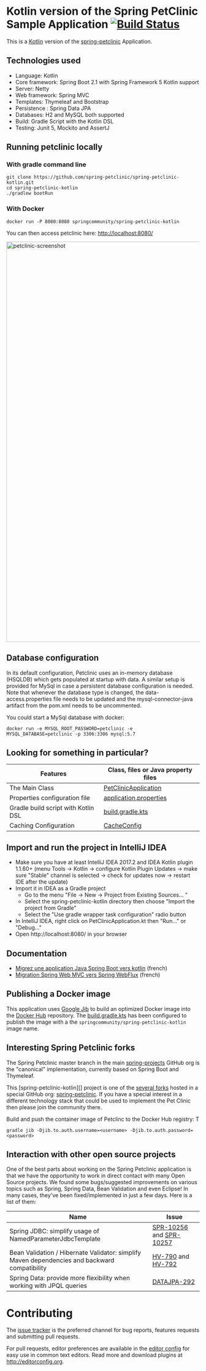 # Kotlin version of the Spring PetClinic Sample Application [![Build Status](https://travis-ci.org/spring-petclinic/spring-petclinic-kotlin.png?branch=master)](https://travis-ci.org/spring-petclinic/spring-petclinic-kotlin/)

This is a [Kotlin](https://kotlinlang.org/) version of the [spring-petclinic][] Application. 

## Technologies used

* Language: Kotlin
* Core framework: Spring Boot 2.1 with Spring Framework 5 Kotlin support
* Server: Netty
* Web framework: Spring MVC
* Templates: Thymeleaf and Bootstrap
* Persistence : Spring Data JPA
* Databases: H2 and MySQL both supported
* Build: Gradle Script with the Kotlin DSL
* Testing: Junit 5, Mockito and AssertJ

## Running petclinic locally

### With gradle command line

```
git clone https://github.com/spring-petclinic/spring-petclinic-kotlin.git
cd spring-petclinic-kotlin
./gradlew bootRun
```

### With Docker

```
docker run -P 8080:8080 springcommunity/spring-petclinic-kotlin
```


You can then access petclinic here: [http://localhost:8080/]()

<img width="1042" alt="petclinic-screenshot" src="https://user-images.githubusercontent.com/838318/29994372-7f85f6da-8fce-11e7-8896-b5aa075ac0d7.png">


## Database configuration

In its default configuration, Petclinic uses an in-memory database (HSQLDB) which
gets populated at startup with data. A similar setup is provided for MySql in case a persistent database configuration is needed.
Note that whenever the database type is changed, the data-access.properties file needs to be updated and the mysql-connector-java artifact from the pom.xml needs to be uncommented.

You could start a MySql database with docker:

```
docker run -e MYSQL_ROOT_PASSWORD=petclinic -e MYSQL_DATABASE=petclinic -p 3306:3306 mysql:5.7
```


## Looking for something in particular?

| Features                           | Class, files or Java property files  |
|------------------------------------|---|
|The Main Class                      | [PetClinicApplication](https://github.com/spring-petclinic/spring-petclinic-kotlin/blob/master/src/main/kotlin/org/springframework/samples/petclinic/PetClinicApplication.kt) |
|Properties configuration file       | [application.properties](https://github.com/spring-petclinic/spring-petclinic-kotlin/blob/master/src/main/resources) |
|Gradle build script with Kotlin DSL | [build.gradle.kts](https://github.com/spring-petclinic/spring-petclinic-kotlin/blob/master/build.gradle.kts) |
|Caching Configuration               | [CacheConfig](https://github.com/spring-petclinic/spring-petclinic-kotlin/blob/master/src/main/kotlin/org/springframework/samples/petclinic/system/CacheConfig.kt) |


## Import and run the project in IntelliJ IDEA
   
* Make sure you have at least IntelliJ IDEA 2017.2 and IDEA Kotlin plugin 1.1.60+ (menu Tools -> Kotlin -> configure Kotlin Plugin Updates -> make sure "Stable" channel is selected -> check for updates now -> restart IDE after the update)
* Import it in IDEA as a Gradle project
  * Go to the menu "File -> New -> Project from Existing Sources... "
  * Select the spring-petclinic-kotlin directory then choose "Import the project from Gradle"
  * Select the "Use gradle wrapper task configuration" radio button
* In IntelliJ IDEA, right click on PetClinicApplication.kt then "Run..." or "Debug..."
* Open http://localhost:8080/ in your browser


## Documentation

* [Migrez une application Java Spring Boot vers kotlin](http://javaetmoi.com/2017/09/migrez-application-java-spring-boot-vers-kotlin/) (french)
* [Migration Spring Web MVC vers Spring WebFlux](http://javaetmoi.com/2017/12/migration-spring-web-mvc-vers-spring-webflux/) (french)


## Publishing a Docker image

This application uses [Google Jib]([https://github.com/GoogleContainerTools/jib) to build an optimized Docker image
into the [Docker Hub](https://cloud.docker.com/u/springcommunity/repository/docker/springcommunity/spring-petclinic-kotlin/)
repository.
The [build.gradle.kts](build.gradle.kts) has been configured to publish the image with a the `springcommunity/spring-petclinic-kotlin` image name.


## Interesting Spring Petclinic forks

The Spring Petclinic master branch in the main [spring-projects](https://github.com/spring-projects/spring-petclinic)
GitHub org is the "canonical" implementation, currently based on Spring Boot and Thymeleaf.

This [spring-petclinic-kotlin][] project is one of the [several forks](https://spring-petclinic.github.io/docs/forks.html) 
hosted in a special GitHub org: [spring-petclinic](https://github.com/spring-petclinic).
If you have a special interest in a different technology stack
that could be used to implement the Pet Clinic then please join the community there.

Build and push the container image of Petclinc to the Docker Hub registry:
T
```
gradle jib -Djib.to.auth.username=<username> -Djib.to.auth.password=<password>
```


## Interaction with other open source projects

One of the best parts about working on the Spring Petclinic application is that we have the opportunity to work in direct contact with many Open Source projects. We found some bugs/suggested improvements on various topics such as Spring, Spring Data, Bean Validation and even Eclipse! In many cases, they've been fixed/implemented in just a few days.
Here is a list of them:

| Name | Issue |
|------|-------|
| Spring JDBC: simplify usage of NamedParameterJdbcTemplate | [SPR-10256](https://jira.springsource.org/browse/SPR-10256) and [SPR-10257](https://jira.springsource.org/browse/SPR-10257) |
| Bean Validation / Hibernate Validator: simplify Maven dependencies and backward compatibility |[HV-790](https://hibernate.atlassian.net/browse/HV-790) and [HV-792](https://hibernate.atlassian.net/browse/HV-792) |
| Spring Data: provide more flexibility when working with JPQL queries | [DATAJPA-292](https://jira.springsource.org/browse/DATAJPA-292) |


# Contributing

The [issue tracker][] is the preferred channel for bug reports, features requests and submitting pull requests.

For pull requests, editor preferences are available in the [editor config](.editorconfig) for easy use in common text editors. Read more and download plugins at <http://editorconfig.org>.


[issue tracker]: https://github.com/spring-petclinic/spring-petclinic-kotlin/issues
[spring-petclinic]: https://github.com/spring-projects/spring-petclinic
[spring-petclinic-angularjs]: https://github.com/spring-petclinic/spring-petclinic-angularjs 




